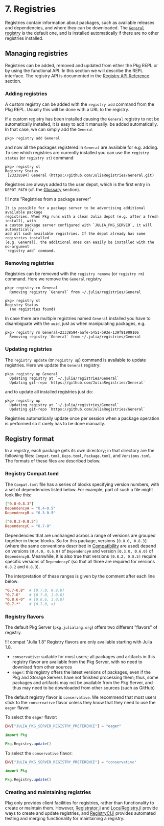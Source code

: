 # **7.** Registries

Registries contain information about packages, such as
available releases and dependencies, and where they can be downloaded.
The [`General` registry](https://github.com/JuliaRegistries/General)
is the default one, and is installed automatically if there are no
other registries installed.

## Managing registries

Registries can be added, removed and updated from either the Pkg REPL
or by using the functional API. In this section we will describe the
REPL interface. The registry API is documented in
the [Registry API Reference](@ref) section.

### Adding registries

A custom registry can be added with the `registry add` command
from the Pkg REPL. Usually this will be done with a URL to the
registry.

If a custom registry has been installed causing the `General` registry
to not be automatically installed, it is easy to add it manually:
be added automatically. In that case, we can simply add the `General`


```julia-repl
pkg> registry add General
```

and now all the packages registered in `General` are available for e.g. adding.
To see which registries are currently installed you can use the `registry status`
(or `registry st`) command

```julia-repl
pkg> registry st
Registry Status
 [23338594] General (https://github.com/JuliaRegistries/General.git)
```

Registries are always added to the user depot, which is the first entry in `DEPOT_PATH` (cf. the [Glossary](@ref) section).

!!! note "Registries from a package server"

    It is possible for a package server to be advertising additional available package
    registries. When Pkg runs with a clean Julia depot (e.g. after a fresh install), with
    a custom package server configured with `JULIA_PKG_SERVER`, it will automatically
    add all such available registries. If the depot already has some registries installed
    (e.g. General), the additional ones can easily be installed with the no-argument
    `registry add` command.

### Removing registries

Registries can be removed with the `registry remove` (or `registry rm`) command.
Here we remove the `General` registry

```julia-repl
pkg> registry rm General
  Removing registry `General` from ~/.julia/registries/General

pkg> registry st
Registry Status
  (no registries found)
```

In case there are multiple registries named `General` installed you have to
disambiguate with the `uuid`, just as when manipulating packages, e.g.

```julia-repl
pkg> registry rm General=23338594-aafe-5451-b93e-139f81909106
  Removing registry `General` from ~/.julia/registries/General
```

### Updating registries

The `registry update` (or `registry up`) command is available to update registries.
Here we update the `General` registry:

```julia-repl
pkg> registry up General
  Updating registry at `~/.julia/registries/General`
  Updating git-repo `https://github.com/JuliaRegistries/General`
```

and to update all installed registries just do:

```julia-repl
pkg> registry up
  Updating registry at `~/.julia/registries/General`
  Updating git-repo `https://github.com/JuliaRegistries/General`
```

Registries automatically update once per session when a package operation is performed so it
rarely has to be done manually.

## Registry format

In a registry, each package gets its own directory; in that directory
are the following files: `Compat.toml`, `Deps.toml`, `Package.toml`,
and `Versions.toml`.
The formats of these files are described below.

### Registry Compat.toml

The `Compat.toml` file has a series of blocks specifying version
numbers, with a set of dependencies listed below. For example,
part of such a file might look like this:

```toml
["0.8-0.8.3"]
DependencyA = "0.4-0.5"
DependencyB = "0.3-0.5"

["0.8.2-0.8.5"]
DependencyC = "0.7-0"
```

Dependencies that are unchanged across a range of versions are grouped
together in these blocks. So for this package, versions `[0.8.0, 0.8.3]` (where the same conventions described in [Compatibility](@ref) are used)
depend on versions `[0.4.0, 0.6.0)` of `DependencyA` and version `[0.3.0, 0.6.0)` of `DependencyB`.
Meanwhile, it is also true that versions `[0.8.2, 0.8.5]` require specific versions of `DependencyC` (so that all three are required for versions `0.8.2` and `0.8.3`).

The interpretation of these ranges is given by the comment after each line below:

```toml
"0.7-0.8"  # [0.7.0, 0.9.0)
"0.7-0"    # [0.7.0, 1.0.0)
"0.8.6-0"  # [0.8.6, 1.0.0)
"0.7-*"    # [0.7.0, ∞)
```

### Registry flavors

The default Pkg Server (`pkg.julialang.org`) offers two different "flavors" of registry.

!!! compat "Julia 1.8"
    Registry flavors are only available starting with Julia 1.8.

- `conservative`: suitable for most users; all packages and artifacts in this registry flavor are available from the Pkg Server, with no need to download from other sources
- `eager`: this registry offers the latest versions of packages, even if the Pkg and Storage Servers have not finished processing them; thus, some packages and artifacts may not be available from the Pkg Server, and thus may need to be downloaded from other sources (such as GitHub)

The default registry flavor is `conservative`. We recommend that most users stick to the `conservative` flavor unless they know that they need to use the `eager` flavor.

To select the `eager` flavor:

```julia
ENV["JULIA_PKG_SERVER_REGISTRY_PREFERENCE"] = "eager"

import Pkg

Pkg.Registry.update()
```

To select the `conservative` flavor:

```julia
ENV["JULIA_PKG_SERVER_REGISTRY_PREFERENCE"] = "conservative"

import Pkg

Pkg.Registry.update()
```

### Creating and maintaining registries

Pkg only provides client facilities for registries, rather than functionality to create
or maintain them. However, [Registrator.jl](https://github.com/JuliaRegistries/Registrator.jl)
and [LocalRegistry.jl](https://github.com/GunnarFarneback/LocalRegistry.jl) provide ways to
create and update registries, and [RegistryCI.jl](https://github.com/JuliaRegistries/RegistryCI.jl)
provides automated testing and merging functionality for maintaining a registry.
